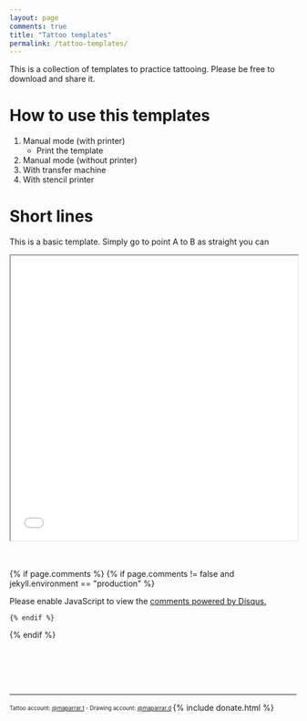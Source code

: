 ```yaml
---
layout: page
comments: true
title: "Tattoo templates"
permalink: /tattoo-templates/
---
```


This is a collection of templates to practice tattooing. Please be free to download and share it.



# How to use this templates
1. Manual mode (with printer)
    - Print the template
2. Manual mode (without printer)
3. With transfer machine
4. With stencil printer

# Short lines
This is a basic template. Simply go to point A to B as straight you can

<iframe src="/resources/files/short_lines.pdf" width="100%" height="500px"></iframe>

<br><br>
{% if page.comments %}
    {% if page.comments != false and jekyll.environment == "production" %}

<div id="disqus_thread"></div>
<script>
    var disqus_config = function () {
        this.page.url = 'https://maparrar.me/tattoo-templates/';
        this.page.identifier = 'tattoo-templates';
    };
    (function() { // DON'T EDIT BELOW THIS LINE
        var d = document, s = d.createElement('script');
        s.src = 'https://maparrar.disqus.com/embed.js';
        s.setAttribute('data-timestamp', +new Date());
        (d.head || d.body).appendChild(s);
    })();
</script>
<noscript>Please enable JavaScript to view the <a href="https://disqus.com/?ref_noscript">comments powered by Disqus.</a></noscript>
                        
    {% endif %}                 
{% endif %}


<br><br><br><br>
<hr>
<sub><sup>
    Tattoo account: <a href="https://www.instagram.com/maparrar.t/" target="_blank">@maparrar.t</a> - 
    Drawing account: <a href="https://www.instagram.com/maparrar.d/" target="_blank">@maparrar.d</a>
</sup></sub>
{% include donate.html %}
